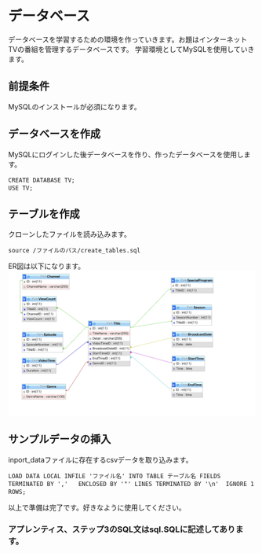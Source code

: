 # データベース
データベースを学習するための環境を作っていきます。お題はインターネットTVの番組を管理するデータベースです。
学習環境としてMySQLを使用していきます。

## 前提条件
MySQLのインストールが必須になります。

## データベースを作成
MySQLにログインした後データベースを作り、作ったデータベースを使用します。
```
CREATE DATABASE TV;
USE TV;
```

## テーブルを作成
クローンしたファイルを読み込みます。
```
source /ファイルのパス/create_tables.sql
```
ER図は以下になります。
![Test Image 1](ER.png)

## サンプルデータの挿入
inport_dataファイルに存在するcsvデータを取り込みます。
```
LOAD DATA LOCAL INFILE 'ファイル名' INTO TABLE テーブル名 FIELDS TERMINATED BY ','   ENCLOSED BY '"' LINES TERMINATED BY '\n'  IGNORE 1 ROWS;
```

以上で準備は完了です。好きなように使用してください。

### アプレンティス、ステップ3のSQL文はsql.SQLに記述してあります。
